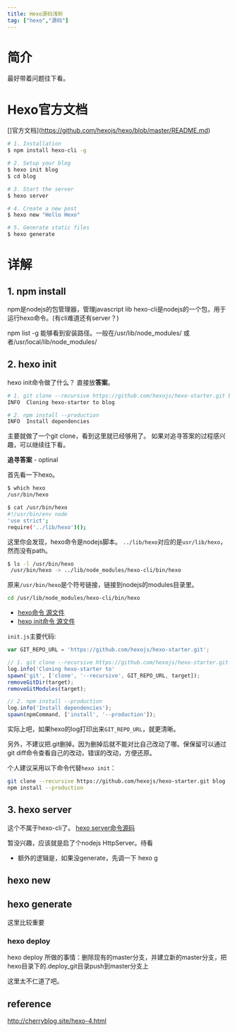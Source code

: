 ```yaml
---
title: Hexo源码浅析
tag: ["hexo","源码"]
---
```


# 简介


最好带着问题往下看。




# Hexo官方文档

[]官方文档](https://github.com/hexojs/hexo/blob/master/README.md)

``` bash
# 1. Installation
$ npm install hexo-cli -g

# 2. Setup your blog
$ hexo init blog
$ cd blog

# 3. Start the server
$ hexo server

# 4. Create a new post
$ hexo new "Hello Hexo"

# 5. Generate static files
$ hexo generate
```


# 详解

## 1. npm install

npm是nodejs的包管理器，管理javascript lib
hexo-cli是nodejs的一个包，用于运行hexo命令。(有cli难道还有server？)

npm list -g 能够看到安装路径。一般在/usr/lib/node_modules/ 或者/usr/local/lib/node_modules/

## 2. hexo init
hexo init命令做了什么？
直接放**答案**。
```bash
# 1. git clone --recursive https://github.com/hexojs/hexo-starter.git blog
INFO  Cloning hexo-starter to blog

# 2. npm install --production
INFO  Install dependencies
```
主要就做了一个git clone，看到这里就已经够用了。
如果对追寻答案的过程感兴趣，可以继续往下看。

**追寻答案** - optinal

首先看一下hexo。

```bash
$ which hexo
/usr/bin/hexo

$ cat /usr/bin/hexo
#!/usr/bin/env node
'use strict';
require('../lib/hexo')();
```


这里你会发现，hexo命令是nodejs脚本。 `../lib/hexo`对应的是`usr/lib/hexo`，然而没有path。

```bash
$ ls -l /usr/bin/hexo
 /usr/bin/hexo -> ../lib/node_modules/hexo-cli/bin/hexo
```

原来`/usr/bin/hexo`是个符号链接，链接到nodejs的modules目录里。

```bash
cd /usr/lib/node_modules/hexo-cli/bin/hexo

```

- [hexo命令 源文件](https://github.com/hexojs/hexo-cli/blob/master/lib/hexo.js)
- [hexo init命令 源文件](https://github.com/hexojs/hexo-cli/blob/master/lib/console/init.js)


`init.js`主要代码:
```js
var GIT_REPO_URL = 'https://github.com/hexojs/hexo-starter.git';

// 1. git clone --recursive https://github.com/hexojs/hexo-starter.git blog
log.info('Cloning hexo-starter to'
spawn('git', ['clone', '--recursive', GIT_REPO_URL, target]);
removeGitDir(target);
removeGitModules(target);

// 2. npm install --production
log.info('Install dependencies');
spawn(npmCommand, ['install', '--production']);

```

实际上吧，如果hexo的log打印出来`GIT_REPO_URL`，就更清晰。

另外，不建议把.git删掉。因为删掉后就不能对比自己改动了哪。保保留可以通过git diff命令查看自己的改动，错误的改动，方便还原。

个人建议采用以下命令代替`hexo init`：

```bash
git clone --recursive https://github.com/hexojs/hexo-starter.git blog
npm install --production
```


## 3. hexo server

这个不属于hexo-cli了。
[hexo server命令源码](https://github.com/hexojs/hexo-server/blob/master/lib/server.js)

暂没兴趣，应该就是启了个nodejs HttpServer。待看

- 额外的逻辑是，如果没generate，先调一下 hexo g



## hexo new



## hexo generate

这里比较重要


### hexo deploy
hexo deploy 所做的事情：删除现有的master分支，并建立新的master分支，把hexo目录下的.deploy_git目录push到master分支上

这里太不仁道了吧。

## reference
http://cherryblog.site/hexo-4.html

